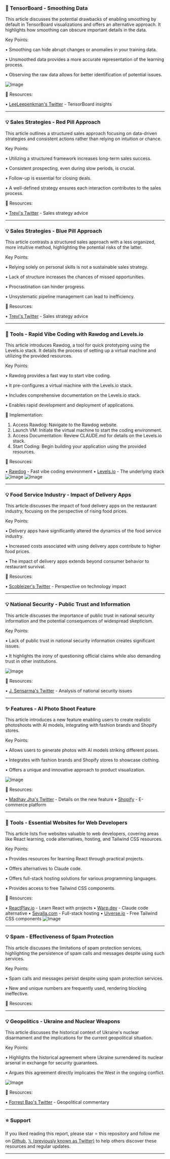 ### 🤖 TensorBoard - Smoothing Data

This article discusses the potential drawbacks of enabling smoothing by default in TensorBoard visualizations and offers an alternative approach.  It highlights how smoothing can obscure important details in the data.

Key Points:

• Smoothing can hide abrupt changes or anomalies in your training data.


• Unsmoothed data provides a more accurate representation of the learning process.


• Observing the raw data allows for better identification of potential issues.



![Image](https://pbs.twimg.com/media/Gys2NlPacAIjAE_?format=png&name=small)

🔗 Resources:

• [LeeLeepenkman's Twitter](https://x.com/LeeLeepenkman) -  TensorBoard insights


---
### 💡 Sales Strategies - Red Pill Approach

This article outlines a structured sales approach focusing on data-driven strategies and consistent actions rather than relying on intuition or chance.

Key Points:

• Utilizing a structured framework increases long-term sales success.


• Consistent prospecting, even during slow periods, is crucial.


• Follow-up is essential for closing deals.


• A well-defined strategy ensures each interaction contributes to the sales process.



🔗 Resources:

• [Trevi's Twitter](https://x.com/trevi) - Sales strategy advice


---
### 💡 Sales Strategies - Blue Pill Approach

This article contrasts a structured sales approach with a less organized, more intuitive method, highlighting the potential risks of the latter.

Key Points:

• Relying solely on personal skills is not a sustainable sales strategy.


• Lack of structure increases the chances of missed opportunities.


• Procrastination can hinder progress.


• Unsystematic pipeline management can lead to inefficiency.



🔗 Resources:

• [Trevi's Twitter](https://x.com/trevi) - Sales strategy advice


---
### 🚀 Tools - Rapid Vibe Coding with Rawdog and Levels.io

This article introduces Rawdog, a tool for quick prototyping using the Levels.io stack. It details the process of setting up a virtual machine and utilizing the provided resources.

Key Points:

• Rawdog provides a fast way to start vibe coding.


• It pre-configures a virtual machine with the Levels.io stack.


•  Includes comprehensive documentation on the Levels.io stack.


• Enables rapid development and deployment of applications.



🚀 Implementation:

1. Access Rawdog: Navigate to the Rawdog website.
2. Launch VM: Initiate the virtual machine to start the coding environment.
3. Access Documentation: Review CLAUDE.md for details on the Levels.io stack.
4. Start Coding: Begin building your application using the provided resources.


🔗 Resources:

• [Rawdog](http://rawdog.new) - Fast vibe coding environment
• [Levels.io](https://x.com/levelsio) -  The underlying stack
![Image](https://pbs.twimg.com/amplify_video_thumb/1957704105482407936/img/4nogXoTL8Jy7hNWA.jpg)
![Image](https://pbs.twimg.com/media/Gyp8J3yXkAANG5k?format=png&name=240x240)


---
### 💡 Food Service Industry - Impact of Delivery Apps

This article discusses the impact of food delivery apps on the restaurant industry, focusing on the perspective of rising food prices.


Key Points:

• Delivery apps have significantly altered the dynamics of the food service industry.


• Increased costs associated with using delivery apps contribute to higher food prices.


• The impact of delivery apps extends beyond consumer behavior to restaurant survival.


🔗 Resources:

• [Scobleizer's Twitter](https://x.com/Scobleizer) - Perspective on technology impact


---
### 💡 National Security - Public Trust and Information

This article discusses the importance of public trust in national security information and the potential consequences of widespread skepticism.


Key Points:

• Lack of public trust in national security information creates significant issues.


• It highlights the irony of questioning official claims while also demanding trust in other institutions.


![Image](https://pbs.twimg.com/ext_tw_video_thumb/1957418761729814529/pu/img/zqIyDECSQqyYiwIs.jpg)


🔗 Resources:

• [J. Sensarma's Twitter](https://x.com/jsensarma) - Analysis of national security issues


---
### ✨ Features - AI Photo Shoot Feature

This article introduces a new feature enabling users to create realistic photoshoots with AI models, integrating with fashion brands and Shopify stores.

Key Points:

• Allows users to generate photos with AI models striking different poses.


• Integrates with fashion brands and Shopify stores to showcase clothing.


• Offers a unique and innovative approach to product visualization.


![Image](https://pbs.twimg.com/amplify_video_thumb/1955041337172021248/img/4YQhGj67FQx5zTh-?format=jpg&name=240x240)


🔗 Resources:

• [Madhav Jha's Twitter](https://x.com/madhavjha) -  Details on the new feature
• [Shopify](https://x.com/Shopify) - E-commerce platform


---
### 🚀 Tools - Essential Websites for Web Developers

This article lists five websites valuable to web developers, covering areas like React learning, code alternatives, hosting, and Tailwind CSS resources.

Key Points:

• Provides resources for learning React through practical projects.


• Offers alternatives to Claude code.


• Offers full-stack hosting solutions for various programming languages.


• Provides access to free Tailwind CSS components.


🔗 Resources:

• [ReactPlay.io](http://reactplay.io) - Learn React with projects
• [Warp.dev](http://warp.dev) - Claude code alternative
• [Sevalla.com](http://sevalla.com) - Full-stack hosting
• [Uiverse.io](http://uiverse.io) - Free Tailwind CSS components
![Image](https://pbs.twimg.com/amplify_video_thumb/1957426833911144448/img/Tt2TNJ-RS95qqios.jpg)


---
### 💡 Spam - Effectiveness of Spam Protection

This article discusses the limitations of spam protection services, highlighting the persistence of spam calls and messages despite using such services.

Key Points:

• Spam calls and messages persist despite using spam protection services.


• New and unique numbers are frequently used, rendering blocking ineffective.


🔗 Resources:


---
### 💡 Geopolitics - Ukraine and Nuclear Weapons

This article discusses the historical context of Ukraine's nuclear disarmament and the implications for the current geopolitical situation.

Key Points:

• Highlights the historical agreement where Ukraine surrendered its nuclear arsenal in exchange for security guarantees.


• Argues this agreement directly implicates the West in the ongoing conflict.


![Image](https://pbs.twimg.com/ext_tw_video_thumb/1756461926337347584/pu/img/-1RtEzBNVLlRdRIG.jpg)

🔗 Resources:

• [Forrest Bao's Twitter](https://x.com/forrestbao) - Geopolitical commentary


---

### ⭐️ Support

If you liked reading this report, please star ⭐️ this repository and follow me on [Github](https://github.com/Drix10), [𝕏 (previously known as Twitter)](https://x.com/DRIX_10_) to help others discover these resources and regular updates.

---